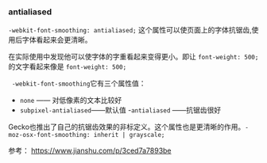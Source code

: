 
### antialiased

 `-webkit-font-smoothing: antialiased;` 这个属性可以使页面上的字体抗锯齿,使用后字体看起来会更清晰。

 在实际使用中发现他可以使字体的字重看起来变得更小。即让 `font-weight: 500;` 的文字看起来像是 `font-weight: 500;`

` -webkit-font-smoothing`它有三个属性值：
 - `none` —— 对低像素的文本比较好
 - `subpixel-antialiased`——默认值
 -`antialiased` ——抗锯齿很好

Gecko也推出了自己的抗锯齿效果的非标定义。这个属性也是更清晰的作用。`-moz-osx-font-smoothing: inherit | grayscale;`

参考： https://www.jianshu.com/p/3ced7a7893be

